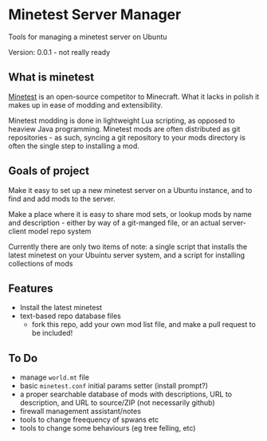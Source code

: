 # Minetest Server Manager

Tools for managing a minetest server on Ubuntu

Version: 0.0.1 - not really ready

## What is minetest

[Minetest](https://minetest.org) is an open-source competitor to Minecraft. What it lacks in polish it makes up in ease of modding and extensibility.

Minetest modding is done in lightweight Lua scripting, as opposed to heaview Java programming. Minetest mods are often distributed as git repositories - as such, syncing a git repository to your mods directory is often the single step to installing a mod.

## Goals of project

Make it easy to set up a new minetest server on a Ubuntu instance, and to find and add mods to the server.

Make a place where it is easy to share mod sets, or lookup mods by name and description - either by way of a git-manged file, or an actual server-client model repo system

Currently there are only two items of note: a single script that installs the latest minetest on your Ubuintu server system, and a script for installing collections of mods

## Features

* Install the latest minetest
* text-based repo database files
	* fork this repo, add your own mod list file, and make a pull request to be included!

## To Do

* manage `world.mt` file
* basic `minetest.conf` initial params setter (install prompt?)
* a proper searchable database of mods with descriptions, URL to description, and URL to source/ZIP (not necessarily github)
* firewall management assistant/notes
* tools to change freequency of spwans etc
* tools to change some behaviours (eg tree felling, etc)
